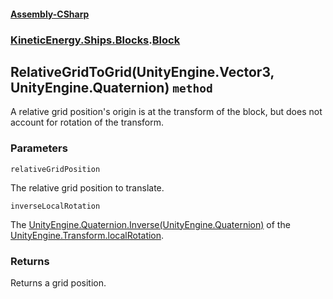 #### [Assembly-CSharp](./Assembly-CSharp.md 'Assembly-CSharp')
### [KineticEnergy.Ships.Blocks](./Assembly-CSharp.md#KineticEnergy-Ships-Blocks 'KineticEnergy.Ships.Blocks').[Block](./KineticEnergy-Ships-Blocks-Block.md 'KineticEnergy.Ships.Blocks.Block')
## RelativeGridToGrid(UnityEngine.Vector3, UnityEngine.Quaternion) `method`
A relative grid position's origin is at the transform of the block, but does not account for rotation of the transform.
### Parameters

<a name='KineticEnergy-Ships-Blocks-Block-RelativeGridToGrid(UnityEngine-Vector3-_UnityEngine-Quaternion)-relativeGridPosition'></a>
`relativeGridPosition`

The relative grid position to translate.

<a name='KineticEnergy-Ships-Blocks-Block-RelativeGridToGrid(UnityEngine-Vector3-_UnityEngine-Quaternion)-inverseLocalRotation'></a>
`inverseLocalRotation`

The [UnityEngine.Quaternion.Inverse(UnityEngine.Quaternion)](https://docs.microsoft.com/en-us/dotnet/api/UnityEngine.Quaternion.Inverse(UnityEngine.Quaternion) 'UnityEngine.Quaternion.Inverse(UnityEngine.Quaternion)') of the [UnityEngine.Transform.localRotation](https://docs.microsoft.com/en-us/dotnet/api/UnityEngine.Transform.localRotation 'UnityEngine.Transform.localRotation').
### Returns
Returns a grid position.
